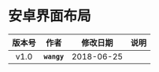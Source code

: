 # 安卓界面布局

| 版本号 | 作者 | 修改日期 | 说明 |
|:--:|:--:|:--:|:--:|
| v1.0 | **```wangy```** | 2018-06-25 |  |
